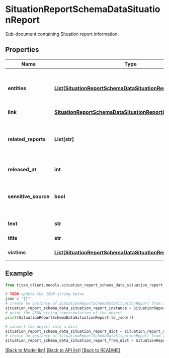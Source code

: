 # SituationReportSchemaDataSituationReport

Sub-document containing Situation report information.

## Properties

Name | Type | Description | Notes
------------ | ------------- | ------------- | -------------
**entities** | [**List[SituationReportSchemaDataSituationReportEntitiesInner]**](SituationReportSchemaDataSituationReportEntitiesInner.md) | List of entities. Contains the type and value fields of an &#x60;entity&#x60; object from the entities endpoint. | [optional] 
**link** | [**SituationReportSchemaDataSituationReportLink**](SituationReportSchemaDataSituationReportLink.md) |  | 
**related_reports** | **List[str]** | Situation report links to related reports like \&quot;Information Report\&quot; or \&quot;Malware Report\&quot;. | [optional] 
**released_at** | **int** | Situation report released date. | 
**sensitive_source** | **bool** | Indicates if the document contains sensitive source derived information. | [optional] 
**text** | **str** | Situation report text. | 
**title** | **str** | Situation report title. | [optional] 
**victims** | [**List[SituationReportSchemaDataSituationReportVictimsInner]**](SituationReportSchemaDataSituationReportVictimsInner.md) | Purported victims list. | [optional] 

## Example

```python
from titan_client.models.situation_report_schema_data_situation_report import SituationReportSchemaDataSituationReport

# TODO update the JSON string below
json = "{}"
# create an instance of SituationReportSchemaDataSituationReport from a JSON string
situation_report_schema_data_situation_report_instance = SituationReportSchemaDataSituationReport.from_json(json)
# print the JSON string representation of the object
print(SituationReportSchemaDataSituationReport.to_json())

# convert the object into a dict
situation_report_schema_data_situation_report_dict = situation_report_schema_data_situation_report_instance.to_dict()
# create an instance of SituationReportSchemaDataSituationReport from a dict
situation_report_schema_data_situation_report_from_dict = SituationReportSchemaDataSituationReport.from_dict(situation_report_schema_data_situation_report_dict)
```
[[Back to Model list]](../README.md#documentation-for-models) [[Back to API list]](../README.md#documentation-for-api-endpoints) [[Back to README]](../README.md)


